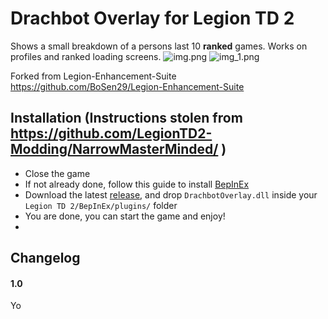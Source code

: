# Drachbot Overlay for Legion TD 2
Shows a small breakdown of a persons last 10 **ranked** games. Works on profiles and ranked loading screens.
![img.png](img.png)
![img_1.png](img_1.png)

Forked from Legion-Enhancement-Suite https://github.com/BoSen29/Legion-Enhancement-Suite

## Installation (Instructions stolen from https://github.com/LegionTD2-Modding/NarrowMasterMinded/ )
- Close the game
- If not already done, follow this guide to install [BepInEx](https://github.com/LegionTD2-Modding/.github/wiki/Installation-of-BepInEx)
- Download the latest [release](https://github.com/Drachiir/DrachbotOverlay/releases), and drop `DrachbotOverlay.dll` inside your `Legion TD 2/BepInEx/plugins/` folder
- You are done, you can start the game and enjoy!
- 
## Changelog
#### 1.0
Yo
